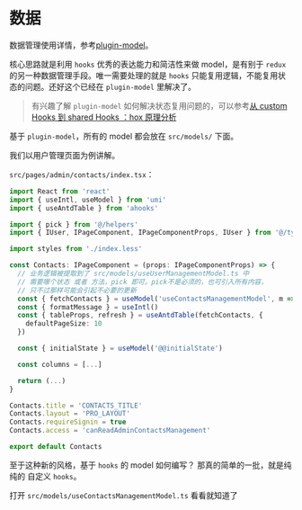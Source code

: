# 数据

数据管理使用详情，参考[plugin-model](https://umijs.org/zh-CN/plugins/plugin-model)。

核心思路就是利用 `hooks` 优秀的表达能力和简洁性来做 model，是有别于 `redux` 的另一种数据管理手段。唯一需要处理的就是 `hooks` 只能复用逻辑，不能复用状态的问题。还好这个已经在 `plugin-model` 里解决了。

> 有兴趣了解 `plugin-model` 如何解决状态复用问题的，可以参考[从 custom Hooks 到 shared Hooks ：hox 原理分析](https://zhuanlan.zhihu.com/p/89518937)

基于 `plugin-model`，所有的 model 都会放在 `src/models/` 下面。

我们以用户管理页面为例讲解。

`src/pages/admin/contacts/index.tsx`：

```typescript
import React from 'react'
import { useIntl, useModel } from 'umi'
import { useAntdTable } from 'ahooks'

import { pick } from '@/helpers'
import { IUser, IPageComponent, IPageComponentProps, IUser } from '@/types'

import styles from './index.less'

const Contacts: IPageComponent = (props: IPageComponentProps) => {
  // 业务逻辑被提取到了 src/models/useUserManagementModel.ts 中
  // 需要哪个状态 或者 方法，pick 即可。pick不是必须的，也可引入所有内容，
  // 只不过那样可能会引起不必要的更新
  const { fetchContacts } = useModel('useContactsManagementModel', m => pick(m, 'fetchContacts'))
  const { formatMessage } = useIntl()
  const { tableProps, refresh } = useAntdTable(fetchContacts, {
    defaultPageSize: 10
  })

  const { initialState } = useModel('@@initialState')

  const columns = [...]

  return (...)
}

Contacts.title = 'CONTACTS_TITLE'
Contacts.layout = 'PRO_LAYOUT'
Contacts.requireSignin = true
Contacts.access = 'canReadAdminContactsManagement'

export default Contacts
```

至于这种新的风格，基于 `hooks` 的 model 如何编写？ 那真的简单的一批，就是纯纯的 自定义 `hooks`。

打开 `src/models/useContactsManagementModel.ts` 看看就知道了
